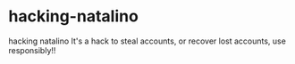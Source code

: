 # hacking-natalino
hacking natalino It's a hack to steal accounts, or recover lost accounts, use responsibly!!
